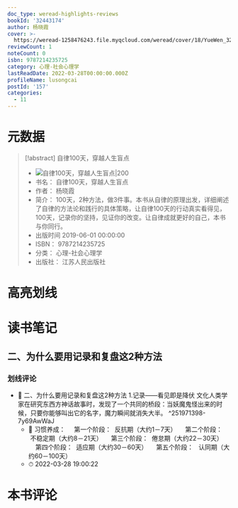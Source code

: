 ```yaml
---
doc_type: weread-highlights-reviews
bookId: '32443174'
author: 杨晓霞
cover: >-
  https://weread-1258476243.file.myqcloud.com/weread/cover/18/YueWen_32443174/t7_YueWen_32443174.jpg
reviewCount: 1
noteCount: 0
isbn: 9787214235725
category: 心理-社会心理学
lastReadDate: 2022-03-28T00:00:00.000Z
profileName: lusongcai
postId: '157'
categories:
  - 11
---
```

# 元数据
> [!abstract] 自律100天，穿越人生盲点
> - ![ 自律100天，穿越人生盲点|200](https://weread-1258476243.file.myqcloud.com/weread/cover/18/YueWen_32443174/t7_YueWen_32443174.jpg)
> - 书名： 自律100天，穿越人生盲点
> - 作者： 杨晓霞
> - 简介： 100天，2种方法，做3件事。本书从自律的原理出发，详细阐述了自律的方法论和践行的具体策略，让自律100天的行动真实看得见，100天，记录你的坚持，见证你的改变。让自律成就更好的自己，本书与你同行。
> - 出版时间 2019-06-01 00:00:00
> - ISBN： 9787214235725
> - 分类： 心理-社会心理学
> - 出版社： 江苏人民出版社

# 高亮划线

# 读书笔记

## 二、为什么要用记录和复盘这2种方法

### 划线评论
- 📌 二、为什么要用记录和复盘这2种方法
1.记录——看见即是降伏
文化人类学家在研究东西方神话故事时，发现了一个共同的桥段：当妖魔鬼怪出来的时候，只要你能够叫出它的名字，魔力瞬间就消失大半。  ^251971398-7y69AwWaJ
    - 💭 习惯养成：
    第一个阶段：
 反抗期（大约1－7天）
    第二个阶段：
 不稳定期（大约8－21天）
    第三个阶段：
 倦怠期（大约22－30天）
    第四个阶段：
 适应期（大约30－60天）
    第五个阶段：
  认同期（大约60－100天）
    - ⏱ 2022-03-28 19:00:22
   
# 本书评论

